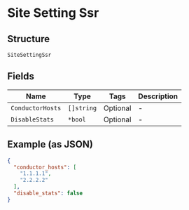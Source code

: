 
# Site Setting Ssr

## Structure

`SiteSettingSsr`

## Fields

| Name | Type | Tags | Description |
|  --- | --- | --- | --- |
| `ConductorHosts` | `[]string` | Optional | - |
| `DisableStats` | `*bool` | Optional | - |

## Example (as JSON)

```json
{
  "conductor_hosts": [
    "1.1.1.1",
    "2.2.2.2"
  ],
  "disable_stats": false
}
```

